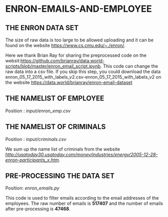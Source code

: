 # ENRON-EMAILS-AND-EMPLOYEE




## THE ENRON DATA SET

The size of raw data is too large to be allowed uploading and it can be found on the website https://www.cs.cmu.edu/~./enron/.

Here we thank Brian Ray for sharing the preprocessed code on the websit:https://github.com/brianray/data.world-scripts/blob/master/enron_email_script.ipynb. This code can change the raw data into a csv file. If you skip this step, you could download the data enron_05_17_2015_with_labels_v2.csv-enron_05_17_2015_with_labels_v2 on the website https://data.world/brianray/enron-email-dataset 

## THE NAMELIST OF EMPLOYEE

Position : *input/enron_emp.csv*

## THE NAMELIST OF CRIMINALS

Position : *input/criminals.csv*

We sum up the name list of criminals from the website *http://usatoday30.usatoday.com/money/industries/energy/2005-12-28-enron-participants_x.htm*. 

## PRE-PROCESSING THE DATA SET

Position: *enron_emails.py* 

This code is used to filter emails according to the email addresses of the employees.
The raw number of emails is **517407** and the number of emails after pre-processing is **47468**.
